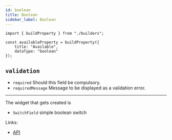 ```yaml
---
id: boolean
title: Boolean
sidebar_label: Boolean
---
```


```tsx
import { buildProperty } from "./builders";

const availableProperty = buildProperty({
    title: "Available",
    dataType: "boolean"
});
```



## `validation`

* `required` Should this field be compulsory.
* `requiredMessage` Message to be displayed as a validation error.

---

The widget that gets created is
- `SwitchField` simple boolean switch

Links:
- [API](api/interfaces/booleanproperty.md)
